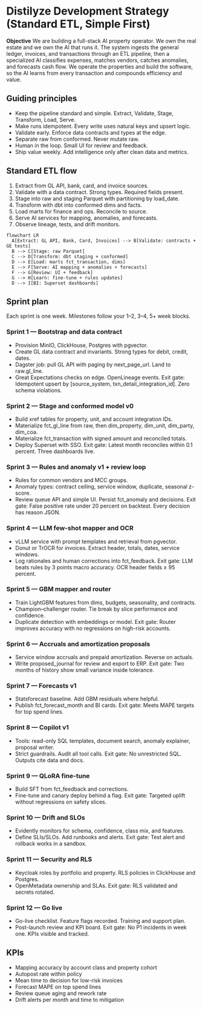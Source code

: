 # Distilyze Development Strategy (Standard ETL, Simple First)

**Objective**
We are building a full-stack AI property operator. We own the real estate and we own the AI that runs it. The system ingests the general ledger, invoices, and transactions through an ETL pipeline, then a specialized AI classifies expenses, matches vendors, catches anomalies, and forecasts cash flow. We operate the properties and build the software, so the AI learns from every transaction and compounds efficiency and value.

## Guiding principles
- Keep the pipeline standard and simple. Extract, Validate, Stage, Transform, Load, Serve.
- Make runs idempotent. Every write uses natural keys and upsert logic.
- Validate early. Enforce data contracts and types at the edge.
- Separate raw from conformed. Never mutate raw.
- Human in the loop. Small UI for review and feedback.
- Ship value weekly. Add intelligence only after clean data and metrics.

## Standard ETL flow
1. Extract from GL API, bank, card, and invoice sources.
2. Validate with a data contract. Strong types. Required fields present.
3. Stage into raw and staging Parquet with partitioning by load_date.
4. Transform with dbt into conformed dims and facts.
5. Load marts for finance and ops. Reconcile to source.
6. Serve AI services for mapping, anomalies, and forecasts.
7. Observe lineage, tests, and drift monitors.

```mermaid
flowchart LR
  A[Extract: GL API, Bank, Card, Invoices] --> B[Validate: contracts + GE tests]
  B --> C[Stage: raw Parquet]
  C --> D[Transform: dbt staging + conformed]
  D --> E[Load: marts fct_transaction, dims]
  E --> F[Serve: AI mapping + anomalies + forecasts]
  F --> G[Review: UI + feedback]
  G --> H[Learn: fine-tune + rules updates]
  D --> I[BI: Superset dashboards]
```

## Sprint plan
Each sprint is one week. Milestones follow your 1–2, 3–4, 5+ week blocks.

### Sprint 1 — Bootstrap and data contract
- Provision MinIO, ClickHouse, Postgres with pgvector.
- Create GL data contract and invariants. Strong types for debit, credit, dates.
- Dagster job: pull GL API with paging by next_page_url. Land to raw.gl_line.
- Great Expectations checks on edge. OpenLineage events.
Exit gate: Idempotent upsert by [source_system, txn_detail_integration_id]. Zero schema violations.

### Sprint 2 — Stage and conformed model v0
- Build xref tables for property, unit, and account integration IDs.
- Materialize fct_gl_line from raw, then dim_property, dim_unit, dim_party, dim_coa.
- Materialize fct_transaction with signed amount and reconciled totals.
- Deploy Superset with SSO.
Exit gate: Latest month reconciles within 0.1 percent. Three dashboards live.

### Sprint 3 — Rules and anomaly v1 + review loop
- Rules for common vendors and MCC groups.
- Anomaly types: contract ceiling, service window, duplicate, seasonal z-score.
- Review queue API and simple UI. Persist fct_anomaly and decisions.
Exit gate: False positive rate under 20 percent on backtest. Every decision has reason JSON.

### Sprint 4 — LLM few-shot mapper and OCR
- vLLM service with prompt templates and retrieval from pgvector.
- Donut or TrOCR for invoices. Extract header, totals, dates, service windows.
- Log rationales and human corrections into fct_feedback.
Exit gate: LLM beats rules by 3 points macro accuracy. OCR header fields ≥ 95 percent.

### Sprint 5 — GBM mapper and router
- Train LightGBM features from dims, budgets, seasonality, and contracts.
- Champion–challenger router. Tie break by slice performance and confidence.
- Duplicate detection with embeddings or model.
Exit gate: Router improves accuracy with no regressions on high-risk accounts.

### Sprint 6 — Accruals and amortization proposals
- Service window accruals and prepaid amortization. Reverse on actuals.
- Write proposed_journal for review and export to ERP.
Exit gate: Two months of history show small variance inside tolerance.

### Sprint 7 — Forecasts v1
- Statsforecast baseline. Add GBM residuals where helpful.
- Publish fct_forecast_month and BI cards.
Exit gate: Meets MAPE targets for top spend lines.

### Sprint 8 — Copilot v1
- Tools: read-only SQL templates, document search, anomaly explainer, proposal writer.
- Strict guardrails. Audit all tool calls.
Exit gate: No unrestricted SQL. Outputs cite data and docs.

### Sprint 9 — QLoRA fine-tune
- Build SFT from fct_feedback and corrections.
- Fine-tune and canary deploy behind a flag.
Exit gate: Targeted uplift without regressions on safety slices.

### Sprint 10 — Drift and SLOs
- Evidently monitors for schema, confidence, class mix, and features.
- Define SLIs/SLOs. Add runbooks and alerts.
Exit gate: Test alert and rollback works in a sandbox.

### Sprint 11 — Security and RLS
- Keycloak roles by portfolio and property. RLS policies in ClickHouse and Postgres.
- OpenMetadata ownership and SLAs.
Exit gate: RLS validated and secrets rotated.

### Sprint 12 — Go live
- Go-live checklist. Feature flags recorded. Training and support plan.
- Post-launch review and KPI board.
Exit gate: No P1 incidents in week one. KPIs visible and tracked.

## KPIs
- Mapping accuracy by account class and property cohort
- Autopost rate within policy
- Mean time to decision for low-risk invoices
- Forecast MAPE on top spend lines
- Review queue aging and rework rate
- Drift alerts per month and time to mitigation
